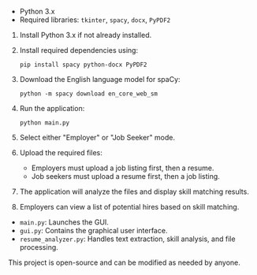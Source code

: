 - Python 3.x
- Required libraries: `tkinter`, `spacy`, `docx`, `PyPDF2`


1. Install Python 3.x if not already installed.
2. Install required dependencies using:
   ```
   pip install spacy python-docx PyPDF2
   ```
3. Download the English language model for spaCy:
   ```
   python -m spacy download en_core_web_sm
   ```

1. Run the application:
   ```
   python main.py
   ```
2. Select either "Employer" or "Job Seeker" mode.
3. Upload the required files:
   - Employers must upload a job listing first, then a resume.
   - Job seekers must upload a resume first, then a job listing.
4. The application will analyze the files and display skill matching results.
5. Employers can view a list of potential hires based on skill matching.


- `main.py`: Launches the GUI.
- `gui.py`: Contains the graphical user interface.
- `resume_analyzer.py`: Handles text extraction, skill analysis, and file processing.


This project is open-source and can be modified as needed by anyone.
